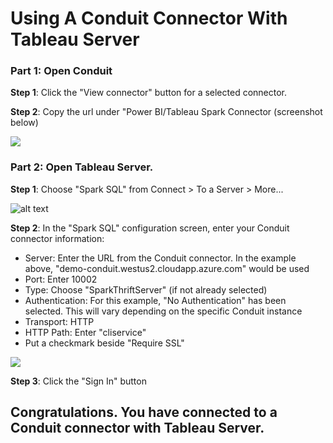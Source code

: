 # Using A Conduit Connector With Tableau Server

### Part 1: Open Conduit
**Step 1**: Click the "View connector" button for a selected connector.

**Step 2**: Copy the url under "Power BI/Tableau Spark Connector (screenshot below)

![](https://www.dropbox.com/s/s5nf7vxdjui3xm2/Screenshot%202019-05-06%2023.49.09.png?raw=1)

### Part 2: Open Tableau Server.

**Step 1**: Choose "Spark SQL" from Connect > To a Server > More...

![alt text](https://www.dropbox.com/s/qi0xkii39kkfer9/Screenshot%202019-05-06%2023.44.27.png?raw=1)

**Step 2**: In the "Spark SQL" configuration screen, enter your Conduit connector information:
* Server: Enter the URL from the Conduit connector. In the example above, "demo-conduit.westus2.cloudapp.azure.com" would be used
* Port: Enter 10002
* Type: Choose "SparkThriftServer" (if not already selected)
* Authentication: For this example, "No Authentication" has been selected. This will vary depending on the specific Conduit instance
* Transport: HTTP
* HTTP Path: Enter "cliservice"
* Put a checkmark beside "Require SSL"

![](https://www.dropbox.com/s/yfe5rr6mpyt93rj/Screenshot%202019-05-06%2023.53.36.png?raw=1)


**Step 3**: Click the "Sign In" button

## Congratulations. You have connected to a Conduit connector with Tableau Server.

